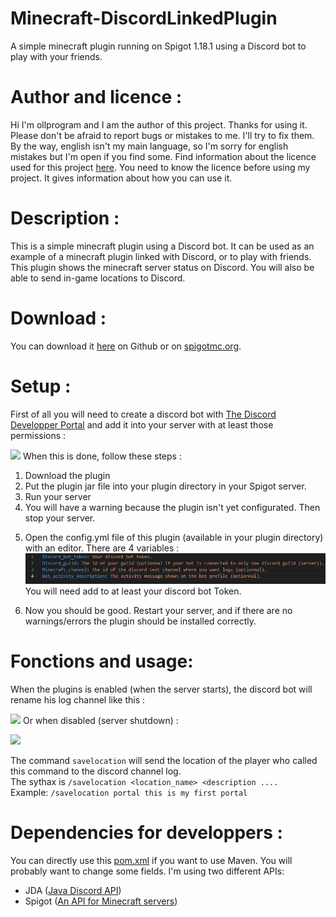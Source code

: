 # Minecraft-DiscordLinkedPlugin
A simple minecraft plugin running on Spigot 1.18.1 using a Discord bot to play with your friends.

# Author and licence :
Hi I'm ollprogram and I am the author of this project. Thanks for using it.
Please don't be afraid to report bugs or mistakes to me. I'll try to fix them. By the way, english isn't my main language, so I'm sorry for english mistakes but I'm open if you find some.
Find information about the licence used for this project <a href="https://github.com/ollprogram/Minecraft-DiscordLinkedPlugin/blob/main/LICENSE">here</a>. You need to know the licence before using my project. It gives information about how you can use it.
# Description :
This is a simple minecraft plugin using a Discord bot. It can be used as an example of a minecraft plugin linked with Discord, or to play with friends. This plugin shows the minecraft server status on Discord. You will also be able to send in-game locations to Discord.
# Download :
You can download it <a href="https://github.com/ollprogram/Minecraft-DiscordLinkedPlugin/releases/download/v1.0.0/DiscordLinkedPlugin-1.0.0.jar">here</a> on Github or on <a href="https://www.spigotmc.org/resources/discordlinkedplugin.99630/">spigotmc.org</a>. 
# Setup :
<p>First of all you will need to create a discord bot with <a href="https://discord.com/developers/docs/intro">The Discord Developper Portal</a> and add it into your server with at least those permissions : </p>
<img src="https://user-images.githubusercontent.com/39884051/151679694-15a874c3-b2ec-445e-a134-31a7253ec5f5.png"></a>
When this is done, follow these steps :
<ol>
  <li>Download the plugin</li>
  <li>Put the plugin jar file into your plugin directory in your Spigot server.</li>
  <li>Run your server</li>
  <li>You will have a warning because the plugin isn't yet configurated. Then stop your server.</li>
  <li><p>Open the config.yml file of this plugin (available in your plugin directory) with an editor. There are 4 variables : <br>
    <img src="https://github.com/ollprogram/Minecraft-DiscordLinkedPlugin/blob/main/config.yml_example.png"></img>
    <br>You will need add to at least your discord bot Token.
</p></li>
  <li> Now you should be good. Restart your server, and if there are no warnings/errors the plugin should be installed correctly.</li>
</ol>
  
# Fonctions and usage:
<p>When the plugins is enabled (when the server starts), the discord bot will rename his log channel like this :</p>
<img src="https://user-images.githubusercontent.com/39884051/151680042-a189c0f7-4cf1-45a8-b933-0a79dedaffd7.png"><img>
Or when disabled (server shutdown) :</p>
<img src="https://user-images.githubusercontent.com/39884051/151679925-9930996c-fdda-48b9-8b92-6a3048215227.png"><img>
<p>
  The command <code>savelocation</code> will send the location of the player who called this command to the discord channel log.
  <br> The sythax is <code>/savelocation &ltlocation_name&gt &ltdescription .... </code>
  <br> Example: <code>/savelocation portal this is my first portal</code>
</p>

# Dependencies for developpers :
You can directly use this <a href="https://github.com/ollprogram/Minecraft-DiscordLinkedPlugin/blob/main/pom.xml">pom.xml</a> if you want to use Maven.
You will probably want to change some fields. I'm using two different APIs:
<ul>
  <li> JDA (<a href = "https://github.com/DV8FromTheWorld/JDA">Java Discord API</a>)</li>
  <li> Spigot (<a href = "https://www.spigotmc.org">An API for Minecraft servers</a>)</li>
</ul>
